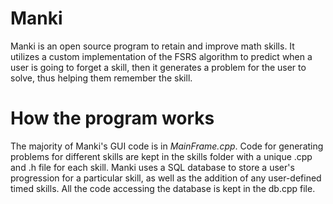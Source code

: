 # Manki
Manki is an open source program to retain and improve math skills. It utilizes a custom implementation of the FSRS algorithm to predict when a user is going to forget a skill, then it generates a problem for the user to solve, thus helping them remember the skill.

# How the program works
The majority of Manki's GUI code is in _MainFrame.cpp_. Code for generating problems for different skills are kept in the skills folder with a unique .cpp and .h file for each skill. Manki uses a SQL database to store a user's progression for a particular skill, as well as the addition of any user-defined timed skills. All the code accessing the database is kept in the db.cpp file.
